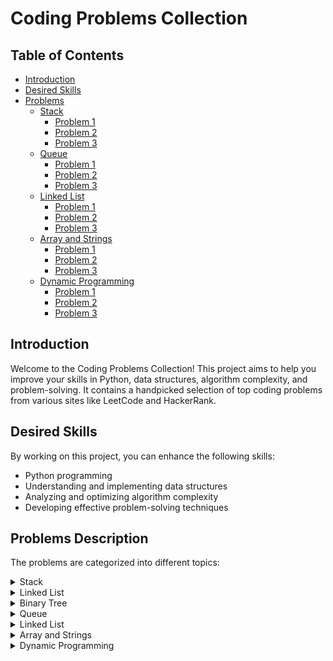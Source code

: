 # Coding Problems Collection

## Table of Contents
- [Introduction](#introduction)
- [Desired Skills](#desired-skills)
- [Problems](#problems)
  - [Stack](#stack)
    - [Problem 1](#problem-1)
    - [Problem 2](#problem-2)
    - [Problem 3](#problem-3)
  - [Queue](#queue)
    - [Problem 1](#problem-1)
    - [Problem 2](#problem-2)
    - [Problem 3](#problem-3)
  - [Linked List](#linked-list)
    - [Problem 1](#problem-1)
    - [Problem 2](#problem-2)
    - [Problem 3](#problem-3)
  - [Array and Strings](#array-and-strings)
    - [Problem 1](#problem-1)
    - [Problem 2](#problem-2)
    - [Problem 3](#problem-3)
  - [Dynamic Programming](#dynamic-programming)
    - [Problem 1](#problem-1)
    - [Problem 2](#problem-2)
    - [Problem 3](#problem-3)

## Introduction

Welcome to the Coding Problems Collection! This project aims to help you improve your skills in Python, data structures, algorithm complexity, and problem-solving. It contains a handpicked selection of top coding problems from various sites like LeetCode and HackerRank.

## Desired Skills

By working on this project, you can enhance the following skills:
- Python programming
- Understanding and implementing data structures
- Analyzing and optimizing algorithm complexity
- Developing effective problem-solving techniques

## Problems Description

The problems are categorized into different topics:

<details>
  <summary>Stack</summary>

  - [Removing Stars From a String](https://leetcode.com/problems/removing-stars-from-a-string/?envType=study-plan-v2&envId=leetcode-75)
  - [Asteroid Collision](https://leetcode.com/problems/asteroid-collision/?envType=study-plan-v2&envId=leetcode-75)
  - [Decode string](https://leetcode.com/problems/decode-string/?envType=study-plan-v2&envId=leetcode-75)
  
</details>

<details>
  <summary>Linked List</summary>

  - [Delete Middle Node of a Linked List](https://leetcode.com/problems/delete-the-middle-node-of-a-linked-list/?envType=study-plan-v2&envId=leetcode-75)
  - [Odd Even Linked List](https://leetcode.com/problems/odd-even-linked-list/?envType=study-plan-v2&envId=leetcode-75)
  - [Reverse Linked List](https://leetcode.com/problems/reverse-linked-list/?envType=study-plan-v2&envId=leetcode-75)
  - [Maximum Twin Sum of a Linked List](https://leetcode.com/problems/maximum-twin-sum-of-a-linked-list/?envType=study-plan-v2&envId=leetcode-75)
  
</details>

<details>
  <summary>Binary Tree</summary>

  - [Maximum Depth of Binary Tree](https://leetcode.com/problems/maximum-depth-of-binary-tree/?envType=study-plan-v2&envId=leetcode-75)
  - [Leaf-Similar Trees](https://leetcode.com/problems/leaf-similar-trees/?envType=study-plan-v2&envId=leetcode-75)
  - [Count Good Nodes in Binary Tree](https://leetcode.com/problems/count-good-nodes-in-binary-tree/?envType=study-plan-v2&envId=leetcode-75)
  
</details>

<details>
<summary>Queue</summary>

<details>
<summary>Problem 1</summary>

**Problem description**: [Replace this with the actual problem description and link if applicable]

</details>

<details>
<summary>Problem 2</summary>

**Problem description**: [Replace this with the actual problem description and link if applicable]

</details>

<details>
<summary>Problem 3</summary>

**Problem description**: [Replace this with the actual problem description and link if applicable]

</details>

</details>

<details>
<summary>Linked List</summary>

<details>
<summary>Problem 1</summary>

**Problem description**: [Replace this with the actual problem description and link if applicable]

</details>

<details>
<summary>Problem 2</summary>

**Problem description**: [Replace this with the actual problem description and link if applicable]

</details>

<details>
<summary>Problem 3</summary>

**Problem description**: [Replace this with the actual problem description and link if applicable]

</details>

</details>

<details>
<summary>Array and Strings</summary>

<details>
<summary>Problem 1</summary>

**Problem description**: [Replace this with the actual problem description and link if applicable]

</details>

<details>
<summary>Problem 2</summary>

**Problem description**: [Replace this with the actual problem description and link if applicable]

</details>

<details>
<summary>Problem 3</summary>

**Problem description**: [Replace this with the actual problem description and link if applicable]

</details>

</details>

<details>
<summary>Dynamic Programming</summary>

<details>
<summary>Problem 1</summary>

**Problem description**: [Replace this with the actual problem description and link if applicable]

</details>

<details>
<summary>Problem 2</summary>

**Problem description**: [Replace this with the actual problem description and link if applicable]

</details>

<details>
<summary>Problem 3</summary>

**Problem description**: [Replace this with the actual problem description and link if applicable]

</details>

</details>
